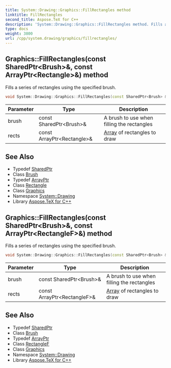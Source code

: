 ```yaml
---
title: System::Drawing::Graphics::FillRectangles method
linktitle: FillRectangles
second_title: Aspose.TeX for C++
description: 'System::Drawing::Graphics::FillRectangles method. Fills a series of rectangles using the specified brush in C++.'
type: docs
weight: 3800
url: /cpp/system.drawing/graphics/fillrectangles/
---
```

## Graphics::FillRectangles(const SharedPtr\<Brush\>\&, const ArrayPtr\<Rectangle\>\&) method


Fills a series of rectangles using the specified brush.

```cpp
void System::Drawing::Graphics::FillRectangles(const SharedPtr<Brush> &brush, const ArrayPtr<Rectangle> &rects)
```


| Parameter | Type | Description |
| --- | --- | --- |
| brush | const SharedPtr\<Brush\>\& | A brush to use when filling the rectangles |
| rects | const ArrayPtr\<Rectangle\>\& | [Array](../../../system/array/) of rectangles to draw |

## See Also

* Typedef [SharedPtr](../../../system/sharedptr/)
* Class [Brush](../../brush/)
* Typedef [ArrayPtr](../../../system/arrayptr/)
* Class [Rectangle](../../rectangle/)
* Class [Graphics](../)
* Namespace [System::Drawing](../../)
* Library [Aspose.TeX for C++](../../../)
## Graphics::FillRectangles(const SharedPtr\<Brush\>\&, const ArrayPtr\<RectangleF\>\&) method


Fills a series of rectangles using the specified brush.

```cpp
void System::Drawing::Graphics::FillRectangles(const SharedPtr<Brush> &brush, const ArrayPtr<RectangleF> &rects)
```


| Parameter | Type | Description |
| --- | --- | --- |
| brush | const SharedPtr\<Brush\>\& | A brush to use when filling the rectangles |
| rects | const ArrayPtr\<RectangleF\>\& | [Array](../../../system/array/) of rectangles to draw |

## See Also

* Typedef [SharedPtr](../../../system/sharedptr/)
* Class [Brush](../../brush/)
* Typedef [ArrayPtr](../../../system/arrayptr/)
* Class [RectangleF](../../rectanglef/)
* Class [Graphics](../)
* Namespace [System::Drawing](../../)
* Library [Aspose.TeX for C++](../../../)
